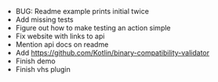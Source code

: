 * BUG: Readme example prints initial twice
* Add missing tests
* Figure out how to make testing an action simple
* Fix website with links to api
* Mention api docs on readme
* Add https://github.com/Kotlin/binary-compatibility-validator
* Finish demo
* Finish vhs plugin

